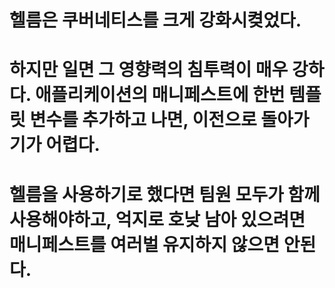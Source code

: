 <!-- 헬름은 어떤 상황에 적합한가? -->
# 헬름은 쿠버네티스를 크게 강화시켲었다.
# 하지만 일면 그 영향력의 침투력이 매우 강하다. 애플리케이션의 매니페스트에 한번 템플릿 변수를 추가하고 나면, 이전으로 돌아가기가 어렵다.
# 헬름을 사용하기로 했다면 팀원 모두가 함께 사용해야하고, 억지로 호낮 남아 있으려면 매니페스트를 여러벌 유지하지 않으면 안된다.
